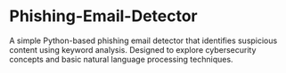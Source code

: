 # Phishing-Email-Detector
A simple Python-based phishing email detector that identifies suspicious content using keyword analysis.   Designed to explore cybersecurity concepts and basic natural language processing techniques.
